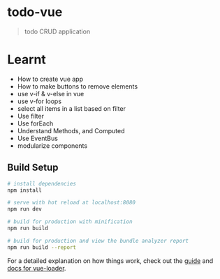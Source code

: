 # todo-vue

> todo CRUD application

# Learnt

- How to create vue app
- How to make buttons to remove elements
- use v-if & v-else in vue
- use v-for loops
- select all items in a list based on filter
- Use filter
- Use forEach
- Understand Methods, and Computed
- Use EventBus
- modularize components

## Build Setup

``` bash
# install dependencies
npm install

# serve with hot reload at localhost:8080
npm run dev

# build for production with minification
npm run build

# build for production and view the bundle analyzer report
npm run build --report
```

For a detailed explanation on how things work, check out the [guide](http://vuejs-templates.github.io/webpack/) and [docs for vue-loader](http://vuejs.github.io/vue-loader).
